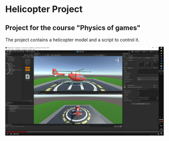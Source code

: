 # Helicopter Project
## Project for the course "Physics of games"
The project contains a helicopter model and a script to control it.

[![Watch the video](ExternalData\Screenshot_2.png)](https://youtu.be/yhCDYueeC_I)